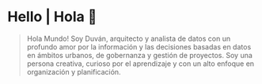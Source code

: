 # Hello | Hola 👋
> Hola Mundo! Soy Duván, arquitecto y analista de datos con un profundo amor por la información y las decisiones basadas en datos en ámbitos urbanos, de gobernanza y gestión de proyectos. Soy una persona creativa, curioso por el aprendizaje y con un alto enfoque en organización y planificación.
<!--
**duvanroarq/duvanroarq** is a ✨ _special_ ✨ repository because its `README.md` (this file) appears on your GitHub profile.

Here are some ideas to get you started:

- 🔭 I’m currently working on ...
- 🌱 I’m currently learning ...
- 👯 I’m looking to collaborate on ...
- 🤔 I’m looking for help with ...
- 💬 Ask me about ...
- 📫 How to reach me: ...
- 😄 Pronouns: ...
- ⚡ Fun fact: ...
-->
